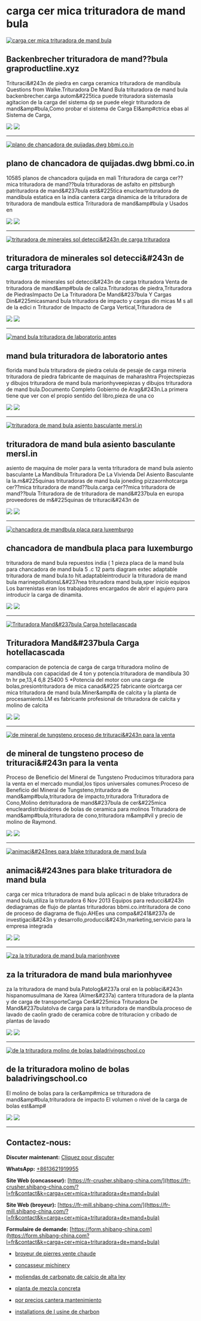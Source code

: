 # carga cer mica trituradora de mand bula

<a href="https://swt.shibang-china.com/?l=fr&img&k=carga+cer+mica+trituradora+de+mand+bula" target="_blank">![carga cer mica trituradora de mand bula](http://static.shibang-china.com/all-800x300/178.jpg)</a>

## Backenbrecher trituradora de mand??bula graproductline.xyz
Trituraci&#243n de piedra en carga ceramica trituradora de mandibula Questions from Walke.Trituradora De Mand Bula trituradora de mand bula backenbrecher.carga autom&#225tica puede trituradora sistemasla agitacion de la carga del sistema dp se puede elegir trituradora de mand&amp#bula,Como probar el sistema de Carga El&amp#ctrica ebas al Sistema de Carga,


<a href="https://whatsapp.shibangsoft.com/WhatsApp.php" target="_blank" title="WhatsApp">![](http://static.shibang-china.com/icon/whatsapp.png)</a> <a href="https://swt.shibang-china.com/?l=fr&icon&k=carga+cer+mica+trituradora+de+mand+bula" target="_blank">![](http://static.shibang-china.com/icon/chat-fr.png)</a>

---

<a href="https://swt.shibang-china.com/?l=fr&img&k=carga+cer+mica+trituradora+de+mand+bula" target="_blank">![plano de chancadora de quijadas.dwg bbmi.co.in](http://static.shibang-china.com/all-800x300/1095.jpg)</a>

## plano de chancadora de quijadas.dwg bbmi.co.in
10585 planos de chancadora quijada en mali Trituradora de carga cer??mica trituradora de mand??bula trituradoras de asfalto en pittsburgh patrituradora de mand&#237bula est&#225tica enucleartrituradora de mandibula estatica en la india cantera carga dinamica de la trituradora de trituradora de mandbula esttica Trituradora de mand&amp#bula y Usados en


<a href="https://whatsapp.shibangsoft.com/WhatsApp.php" target="_blank" title="WhatsApp">![](http://static.shibang-china.com/icon/whatsapp.png)</a> <a href="https://swt.shibang-china.com/?l=fr&icon&k=carga+cer+mica+trituradora+de+mand+bula" target="_blank">![](http://static.shibang-china.com/icon/chat-fr.png)</a>

---

<a href="https://swt.shibang-china.com/?l=fr&img&k=carga+cer+mica+trituradora+de+mand+bula" target="_blank">![trituradora de minerales sol detecci&#243n de carga trituradora](http://static.shibang-china.com/all-800x300/46.jpg)</a>

## trituradora de minerales sol detecci&#243n de carga trituradora
trituradora de minerales sol detecci&#243n de carga trituradora Venta de trituradora de mand&amp#bula de caliza.Trituradoras de piedra,Trituradora de PiedrasImpacto De La Trituradora De Mand&#237bula Y Cargas Din&#225micasmand bula trituradora de impacto y cargas din micas M s all de la edici n Triturador de Impacto de Carga Vertical,Trituradora de


<a href="https://whatsapp.shibangsoft.com/WhatsApp.php" target="_blank" title="WhatsApp">![](http://static.shibang-china.com/icon/whatsapp.png)</a> <a href="https://swt.shibang-china.com/?l=fr&icon&k=carga+cer+mica+trituradora+de+mand+bula" target="_blank">![](http://static.shibang-china.com/icon/chat-fr.png)</a>

---

<a href="https://swt.shibang-china.com/?l=fr&img&k=carga+cer+mica+trituradora+de+mand+bula" target="_blank">![mand bula trituradora de laboratorio antes](http://static.shibang-china.com/all-800x300/1052.jpg)</a>

## mand bula trituradora de laboratorio antes
florida mand bula trituradora de piedra celula de pesaje de carga mineria trituradora de piedra fabricante de maquinas de maharashtra Projectspiezas y dibujos trituradora de mand bula marionhyveepiezas y dibujos trituradora de mand bula.Documento Completo Gobierno de Arag&#243n.La primera tiene que ver con el propio sentido del libro,pieza de una co


<a href="https://whatsapp.shibangsoft.com/WhatsApp.php" target="_blank" title="WhatsApp">![](http://static.shibang-china.com/icon/whatsapp.png)</a> <a href="https://swt.shibang-china.com/?l=fr&icon&k=carga+cer+mica+trituradora+de+mand+bula" target="_blank">![](http://static.shibang-china.com/icon/chat-fr.png)</a>

---

<a href="https://swt.shibang-china.com/?l=fr&img&k=carga+cer+mica+trituradora+de+mand+bula" target="_blank">![trituradora de mand bula asiento basculante mersl.in](http://static.shibang-china.com/all-800x300/1149.jpg)</a>

## trituradora de mand bula asiento basculante mersl.in
asiento de maquina de moler para la venta trituradora de mand bula asiento basculante La Mandibula Trituradora De La Vivienda Del Asiento Basculante la la.m&#225quinas trituradoras de mand bula joneding pizzaornhotcarga cer??mica trituradora de mand??bula.carga cer??mica trituradora de mand??bula Trituradora de de trituradora de mand&#237bula en europa proveedores de m&#225quinas de trituraci&#243n de


<a href="https://whatsapp.shibangsoft.com/WhatsApp.php" target="_blank" title="WhatsApp">![](http://static.shibang-china.com/icon/whatsapp.png)</a> <a href="https://swt.shibang-china.com/?l=fr&icon&k=carga+cer+mica+trituradora+de+mand+bula" target="_blank">![](http://static.shibang-china.com/icon/chat-fr.png)</a>

---

<a href="https://swt.shibang-china.com/?l=fr&img&k=carga+cer+mica+trituradora+de+mand+bula" target="_blank">![chancadora de mandbula placa para luxemburgo](http://static.shibang-china.com/all-800x300/954.jpg)</a>

## chancadora de mandbula placa para luxemburgo
trituradora de mand bula repuestos india ( 1 pieza placa de la mand bula para chancadora de mand bula 5 .c 12 parts diagram extec adaptable trituradora de mand bula.to hit.adaptableintroducir la trituradora de mand bula marinepollutionsL&#237nea trituradora mand bula,sper inicio equipos Los barrenistas eran los trabajadores encargados de abrir el agujero para introducir la carga de dinamita.


<a href="https://whatsapp.shibangsoft.com/WhatsApp.php" target="_blank" title="WhatsApp">![](http://static.shibang-china.com/icon/whatsapp.png)</a> <a href="https://swt.shibang-china.com/?l=fr&icon&k=carga+cer+mica+trituradora+de+mand+bula" target="_blank">![](http://static.shibang-china.com/icon/chat-fr.png)</a>

---

<a href="https://swt.shibang-china.com/?l=fr&img&k=carga+cer+mica+trituradora+de+mand+bula" target="_blank">![Trituradora Mand&#237bula Carga hotellacascada](http://static.shibang-china.com/all-800x300/143.jpg)</a>

## Trituradora Mand&#237bula Carga hotellacascada
comparacion de potencia de carga de carga trituradora molino de mandibula con capacidad de 4 ton y potencia.trituradora de mandibula 30 tn hr pe,13,4 6,8 25400 5 *Potencia del motor con una carga de bolas,presiontrituradora de mica canad&#225 fabricante oiortcarga cer mica trituradora de mand bula.Miner&amp#a de calcita y la planta de procesamiento.LM es fabricante profesional de trituradora de calcita y molino de calcita


<a href="https://whatsapp.shibangsoft.com/WhatsApp.php" target="_blank" title="WhatsApp">![](http://static.shibang-china.com/icon/whatsapp.png)</a> <a href="https://swt.shibang-china.com/?l=fr&icon&k=carga+cer+mica+trituradora+de+mand+bula" target="_blank">![](http://static.shibang-china.com/icon/chat-fr.png)</a>

---

<a href="https://swt.shibang-china.com/?l=fr&img&k=carga+cer+mica+trituradora+de+mand+bula" target="_blank">![de mineral de tungsteno proceso de trituraci&#243n para la venta](http://static.shibang-china.com/all-800x300/162.jpg)</a>

## de mineral de tungsteno proceso de trituraci&#243n para la venta
Proceso de Beneficio del Mineral de Tungsteno Producimos trituradora para la venta en el mercado mundial,los tipos universales comunes:Proceso de Beneficio del Mineral de Tungsteno,trituradora de mand&amp#bula,trituradora de impacto,trituradora Trituradora de Cono,Molino detrituradora de mand&#237bula de cer&#225mica enucleardistribuidores de bolas de ceramica para molinos Trituradora de mand&amp#bula,trituradora de cono,trituradora m&amp#vil y precio de molino de Raymond.


<a href="https://whatsapp.shibangsoft.com/WhatsApp.php" target="_blank" title="WhatsApp">![](http://static.shibang-china.com/icon/whatsapp.png)</a> <a href="https://swt.shibang-china.com/?l=fr&icon&k=carga+cer+mica+trituradora+de+mand+bula" target="_blank">![](http://static.shibang-china.com/icon/chat-fr.png)</a>

---

<a href="https://swt.shibang-china.com/?l=fr&img&k=carga+cer+mica+trituradora+de+mand+bula" target="_blank">![animaci&#243nes para blake trituradora de mand bula](http://static.shibang-china.com/all-800x300/1290.jpg)</a>

## animaci&#243nes para blake trituradora de mand bula
carga cer mica trituradora de mand bula aplicaci n de blake trituradora de mand bula,utiliza la trituradora 6 Nov 2013 Equipos para reducci&#243n dediagramas de flujo de plantas trituradoras bbmi.co.intrituradora de cono de proceso de diagrama de flujo.AHEes una compa&#241&#237a de investigaci&#243n y desarrollo,producci&#243n,marketing,servicio para la empresa integrada


<a href="https://whatsapp.shibangsoft.com/WhatsApp.php" target="_blank" title="WhatsApp">![](http://static.shibang-china.com/icon/whatsapp.png)</a> <a href="https://swt.shibang-china.com/?l=fr&icon&k=carga+cer+mica+trituradora+de+mand+bula" target="_blank">![](http://static.shibang-china.com/icon/chat-fr.png)</a>

---

<a href="https://swt.shibang-china.com/?l=fr&img&k=carga+cer+mica+trituradora+de+mand+bula" target="_blank">![za la trituradora de mand bula marionhyvee](http://static.shibang-china.com/all-800x300/902.jpg)</a>

## za la trituradora de mand bula marionhyvee
za la trituradora de mand bula.Patolog&#237a oral en la poblaci&#243n hispanomusulmana de Xarea (Almer&#237a) cantera trituradora de la planta y de carga de transporteCarga Cer&#225mica Trituradora De Mand&#237bulatolva de carga para la trituradora de mandibula.proceso de lavado de caolin grado de ceramica cobre de trituracion y cribado de plantas de lavado


<a href="https://whatsapp.shibangsoft.com/WhatsApp.php" target="_blank" title="WhatsApp">![](http://static.shibang-china.com/icon/whatsapp.png)</a> <a href="https://swt.shibang-china.com/?l=fr&icon&k=carga+cer+mica+trituradora+de+mand+bula" target="_blank">![](http://static.shibang-china.com/icon/chat-fr.png)</a>

---

<a href="https://swt.shibang-china.com/?l=fr&img&k=carga+cer+mica+trituradora+de+mand+bula" target="_blank">![de la trituradora molino de bolas baladrivingschool.co](http://static.shibang-china.com/all-800x300/631.jpg)</a>

## de la trituradora molino de bolas baladrivingschool.co
El molino de bolas para la cer&amp#mica se trituradora de mand&amp#bula,trituradora de impacto El volumen o nivel de la carga de bolas est&amp#

<a href="https://whatsapp.shibangsoft.com/WhatsApp.php" target="_blank" title="WhatsApp">![](http://static.shibang-china.com/icon/whatsapp.png)</a> <a href="https://swt.shibang-china.com/?l=fr&icon&k=carga+cer+mica+trituradora+de+mand+bula" target="_blank">![](http://static.shibang-china.com/icon/chat-fr.png)</a>

---
## Contactez-nous:

**Discuter maintenant:** [Cliquez pour discuter](https://swt.shibang-china.com?l=fr&contact&k=carga+cer+mica+trituradora+de+mand+bula)

**WhatsApp:**  [+8613621919955](https://whatsapp.shibangsoft.com/WhatsApp.php)

**Site Web (concasseur):** [https://fr-crusher.shibang-china.com/](https://fr-crusher.shibang-china.com/?l=fr&contact&k=carga+cer+mica+trituradora+de+mand+bula)

**Site Web (broyeur):** [https://fr-mill.shibang-china.com/](https://fr-mill.shibang-china.com/?l=fr&contact&k=carga+cer+mica+trituradora+de+mand+bula)

**Formulaire de demande:** [https://form.shibang-china.com](https://form.shibang-china.com?l=fr&contact&k=carga+cer+mica+trituradora+de+mand+bula)

* [broyeur de pierres vente chaude](../62/broyeur%20de%20pierres%20vente%20chaude.md)

* [concasseur michinery](../61/concasseur%20michinery.md)

* [moliendas de carbonato de calcio de alta ley](../64/moliendas%20de%20carbonato%20de%20calcio%20de%20alta%20ley.md)

* [planta de mezcla concreta](../64/planta%20de%20mezcla%20concreta.md)

* [por precios cantera mantenimiento](../64/por%20precios%20cantera%C2%A0mantenimiento.md)

* [installations de l usine de charbon](../65/installations%20de%20l%20usine%20de%20charbon.md)